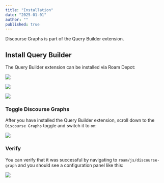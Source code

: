 ```yaml
---
title: "Installation"
date: "2025-01-01"
author: ""
published: true
---
```


Discourse Graphs is part of the Query Builder extension.

## Install Query Builder

The Query Builder extension can be installed via Roam Depot:

![](https://oasis-lab.gitbook.io/~gitbook/image?url=https%3A%2F%2F3894211722-files.gitbook.io%2F%7E%2Ffiles%2Fv0%2Fb%2Fgitbook-x-prod.appspot.com%2Fo%2Fspaces%252FVpoqQNZpk4qG2nMcQUaw%252Fuploads%252FAzY9vJSZTuGvcvel0keH%252Fimage.png%3Falt%3Dmedia%26token%3Dbaa295ae-c81f-4510-b7d1-a3488788bdc5&width=768&dpr=4&quality=100&sign=b11ce2d2&sv=2)

![](https://oasis-lab.gitbook.io/~gitbook/image?url=https%3A%2F%2F3894211722-files.gitbook.io%2F%7E%2Ffiles%2Fv0%2Fb%2Fgitbook-x-prod.appspot.com%2Fo%2Fspaces%252FVpoqQNZpk4qG2nMcQUaw%252Fuploads%252FmmmTzLMWGTgDJOJgtT1u%252Fimage.png%3Falt%3Dmedia%26token%3D4ebcaefc-2abf-4ec9-8eb6-d65fa5d0f8a2&width=768&dpr=4&quality=100&sign=160f39d4&sv=2)

![](https://oasis-lab.gitbook.io/~gitbook/image?url=https%3A%2F%2F3894211722-files.gitbook.io%2F%7E%2Ffiles%2Fv0%2Fb%2Fgitbook-x-prod.appspot.com%2Fo%2Fspaces%252FVpoqQNZpk4qG2nMcQUaw%252Fuploads%252FDjxPKeZjQvEvcpwqyY26%252Fimage.png%3Falt%3Dmedia%26token%3D2935e5ae-074c-4ff5-be7e-c52f7d2e0fe1&width=768&dpr=4&quality=100&sign=17dbe2fd&sv=2)

### Toggle Discourse Graphs

After you have installed the Query Builder extension, scroll down to the `Discourse Graphs` toggle and switch it to `on`:

![](https://oasis-lab.gitbook.io/~gitbook/image?url=https%3A%2F%2F3894211722-files.gitbook.io%2F%7E%2Ffiles%2Fv0%2Fb%2Fgitbook-x-prod.appspot.com%2Fo%2Fspaces%252FVpoqQNZpk4qG2nMcQUaw%252Fuploads%252FeIvW0Cm3pvjg3Mc3xCLY%252Fimage.png%3Falt%3Dmedia%26token%3D21de463b-6b2f-4c2b-8934-24a8e85cc7c8&width=768&dpr=4&quality=100&sign=e28e052f&sv=2)

### Verify

You can verify that it was successful by navigating to `roam/js/discourse-graph` and you should see a configuration panel like this:

![](https://oasis-lab.gitbook.io/~gitbook/image?url=https%3A%2F%2F3894211722-files.gitbook.io%2F%7E%2Ffiles%2Fv0%2Fb%2Fgitbook-x-prod.appspot.com%2Fo%2Fspaces%252FVpoqQNZpk4qG2nMcQUaw%252Fuploads%252FohBj0cjCyYHZydSi6fB2%252Fimage.png%3Falt%3Dmedia%26token%3Dad15ee6d-eb7d-4f7c-9f82-d658bfa6f0e4&width=768&dpr=4&quality=100&sign=37bbc344&sv=2)
